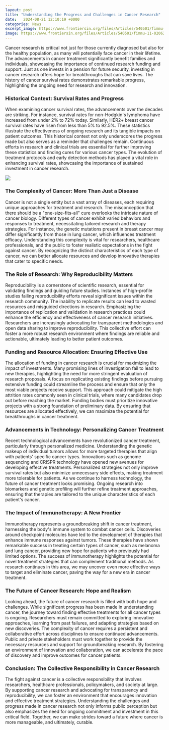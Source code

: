 ```yaml
---
layout: post
title: "Understanding the Progress and Challenges in Cancer Research"
date:   2024-08-21 12:10:19 +0000
categories: News
excerpt_image: https://www.frontiersin.org/files/Articles/540501/fimmu-11-02062-HTML/image_m/fimmu-11-02062-g001.jpg
image: https://www.frontiersin.org/files/Articles/540501/fimmu-11-02062-HTML/image_m/fimmu-11-02062-g001.jpg
---
```


Cancer research is critical not just for those currently diagnosed but also for the healthy population, as many will potentially face cancer in their lifetime. The advancements in cancer treatment significantly benefit families and individuals, showcasing the importance of continued research funding and support. Just as one invests in a pension for future security, investing in cancer research offers hope for breakthroughs that can save lives. The history of cancer survival rates demonstrates remarkable progress, highlighting the ongoing need for research and innovation.
### Historical Context: Survival Rates and Progress
When examining cancer survival rates, the advancements over the decades are striking. For instance, survival rates for non-Hodgkin's lymphoma have increased from under 2% to 72% today. Similarly, HER2+ breast cancer survival rates have risen from less than 5% to 92.5%. These statistics illustrate the effectiveness of ongoing research and its tangible impacts on patient outcomes. This historical context not only underscores the progress made but also serves as a reminder that challenges remain. Continuous efforts in research and clinical trials are essential for further improving these statistics and finding cures for various cancer types. The evolution of treatment protocols and early detection methods has played a vital role in enhancing survival rates, showcasing the importance of sustained investment in cancer research.

![](https://www.frontiersin.org/files/Articles/540501/fimmu-11-02062-HTML/image_m/fimmu-11-02062-g001.jpg)
### The Complexity of Cancer: More Than Just a Disease
Cancer is not a single entity but a vast array of diseases, each requiring unique approaches for treatment and research. The misconception that there should be a "one-size-fits-all" cure overlooks the intricate nature of cancer biology. Different types of cancer exhibit varied behaviors and responses to treatment, necessitating tailored research and therapy strategies. For instance, the genetic mutations present in breast cancer may differ significantly from those in lung cancer, which influences treatment efficacy. Understanding this complexity is vital for researchers, healthcare professionals, and the public to foster realistic expectations in the fight against cancer. By recognizing the distinct characteristics of each type of cancer, we can better allocate resources and develop innovative therapies that cater to specific needs.
### The Role of Research: Why Reproducibility Matters
Reproducibility is a cornerstone of scientific research, essential for validating findings and guiding future studies. Instances of high-profile studies failing reproducibility efforts reveal significant issues within the research community. The inability to replicate results can lead to wasted resources and misguided directions in research. Emphasizing the importance of replication and validation in research practices could enhance the efficiency and effectiveness of cancer research initiatives. Researchers are increasingly advocating for transparent methodologies and open data sharing to improve reproducibility. This collective effort can foster a more robust research environment where findings are reliable and actionable, ultimately leading to better patient outcomes.
### Funding and Resource Allocation: Ensuring Effective Use
The allocation of funding in cancer research is crucial for maximizing the impact of investments. Many promising lines of investigation fail to lead to new therapies, highlighting the need for more stringent evaluation of research proposals. A focus on replicating existing findings before pursuing extensive funding could streamline the process and ensure that only the most viable projects receive support. This approach could mitigate the high attrition rates commonly seen in clinical trials, where many candidates drop out before reaching the market. Funding bodies must prioritize innovative projects with a strong foundation of preliminary data. By ensuring that resources are allocated effectively, we can maximize the potential for breakthroughs in cancer treatment.
### Advancements in Technology: Personalizing Cancer Treatment
Recent technological advancements have revolutionized cancer treatment, particularly through personalized medicine. Understanding the genetic makeup of individual tumors allows for more targeted therapies that align with patients' specific cancer types. Innovations such as genome sequencing and CRISPR technology have opened new avenues for developing effective treatments. Personalized strategies not only improve survival rates but also minimize unnecessary side effects, making treatment more tolerable for patients. As we continue to harness technology, the future of cancer treatment looks promising. Ongoing research into biomarkers and genetic profiling will further refine treatment approaches, ensuring that therapies are tailored to the unique characteristics of each patient's cancer.
### The Impact of Immunotherapy: A New Frontier
Immunotherapy represents a groundbreaking shift in cancer treatment, harnessing the body's immune system to combat cancer cells. Discoveries around checkpoint molecules have led to the development of therapies that enhance immune responses against tumors. These therapies have shown remarkable success in treating certain types of cancer, such as melanoma and lung cancer, providing new hope for patients who previously had limited options. The success of immunotherapy highlights the potential for novel treatment strategies that can complement traditional methods. As research continues in this area, we may uncover even more effective ways to target and eliminate cancer, paving the way for a new era in cancer treatment.
### The Future of Cancer Research: Hope and Realism
Looking ahead, the future of cancer research is filled with both hope and challenges. While significant progress has been made in understanding cancer, the journey toward finding effective treatments for all cancer types is ongoing. Researchers must remain committed to exploring innovative approaches, learning from past failures, and adapting strategies based on new discoveries. The complexity of cancer requires a persistent and collaborative effort across disciplines to ensure continued advancements. Public and private stakeholders must work together to provide the necessary resources and support for groundbreaking research. By fostering an environment of innovation and collaboration, we can accelerate the pace of discovery and improve outcomes for cancer patients.
### Conclusion: The Collective Responsibility in Cancer Research
The fight against cancer is a collective responsibility that involves researchers, healthcare professionals, policymakers, and society at large. By supporting cancer research and advocating for transparency and reproducibility, we can foster an environment that encourages innovation and effective treatment strategies. Understanding the challenges and progress made in cancer research not only informs public perception but also emphasizes the need for ongoing commitment and investment in this critical field. Together, we can make strides toward a future where cancer is more manageable, and ultimately, curable.